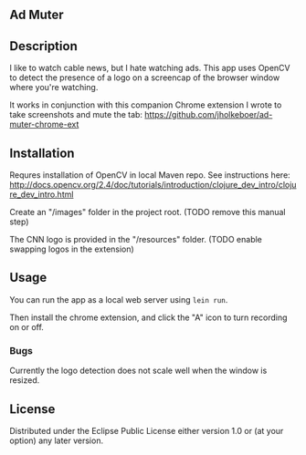 ## Ad Muter

## Description

I like to watch cable news, but I hate watching ads.  This app uses OpenCV to detect the
presence of a logo on a screencap of the browser window where you're watching.

It works in conjunction with this companion Chrome extension I wrote to take screenshots and mute the tab:
https://github.com/jholkeboer/ad-muter-chrome-ext


## Installation

Requres installation of OpenCV in local Maven repo.  See instructions here:
http://docs.opencv.org/2.4/doc/tutorials/introduction/clojure_dev_intro/clojure_dev_intro.html

Create an "/images" folder in the project root.  (TODO remove this manual step)

The CNN logo is provided in the "/resources" folder. (TODO enable swapping logos in the extension)

## Usage

You can run the app as a local web server using `lein run`.

Then install the chrome extension, and click the "A" icon to turn recording on or off.

### Bugs

Currently the logo detection does not scale well when the window is resized.

## License

Distributed under the Eclipse Public License either version 1.0 or (at
your option) any later version.
